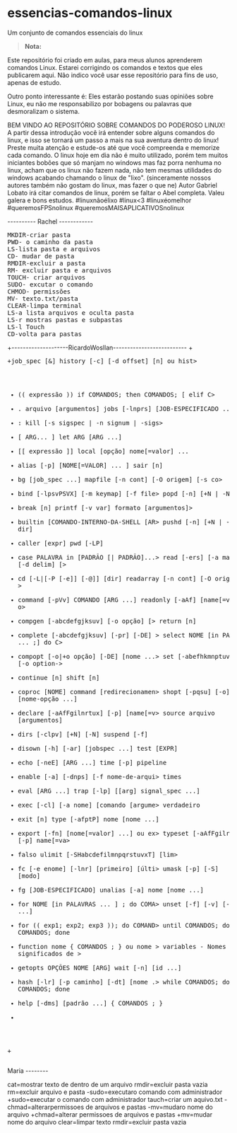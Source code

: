 # essencias-comandos-linux
Um conjunto de comandos essenciais do linux

> **Nota:**

Este repositório foi criado em aulas, para meus alunos aprenderem comandos Linux. Estarei corrigindo os comandos e textos que eles publicarem aqui. Não indico você usar esse repositório para fins de uso, apenas de estudo. 

Outro ponto interessante é: Eles estarão postando suas opiniões sobre Linux, eu não me responsabilizo por bobagens ou palavras que desmoralizam o sistema.

BEM VINDO AO REPOSITÓRIO SOBRE COMANDOS DO PODEROSO LINUX!
A partir dessa introdução você irá entender sobre alguns comandos do linux, e isso se tornará um passo a mais na sua aventura dentro do linux!
Preste muita atenção e estude-os até que você compreenda e memorize cada comando.
O linux hoje em dia não é muito utilizado, porém tem muitos iniciantes bobões que só manjam no windows mas faz porra nenhuma no linux, acham que os linux não fazem nada, não tem mesmas utilidades do windows acabando chamando o linux de "lixo". (sinceramente nossos autores também não gostam do linux, mas fazer o que ne)
Autor Gabriel Lobato irá citar comandos de linux, porém se faltar o Abel completa. 
Valeu galera e bons estudos. 
#linuxnãoélixo #linux<3 #linuxéomelhor #queremosFPSnolinux #queremosMAISAPLICATIVOSnolinux

---------- Rachel ------------
<pre>
MKDIR-criar pasta
PWD- o caminho da pasta
LS-lista pasta e arquivos
CD- mudar de pasta
RMDIR-excluir a pasta
RM- excluir pasta e arquivos
TOUCH- criar arquivos
SUDO- excutar o comando
CHMOD- permissões
MV- texto.txt/pasta
CLEAR-limpa terminal
LS-a lista arquivos e oculta pasta
LS-r mostras pastas e subpastas
LS-l Touch 
CD-volta para pastas
</pre>

+--------------------RicardoWosllan--------------------------
+<pre>
+job_spec [&]                            history [-c] [-d offset] [n] ou hist>
+ (( expressão ))                         if COMANDOS; then COMANDOS; [ elif C>
+ . arquivo [argumentos]                  jobs [-lnprs] [JOB-ESPECIFICADO ...]>
+ :                                       kill [-s sigspec | -n signum | -sigs>
+ [ ARG... ]                              let ARG [ARG ...]
+ [[ expressão ]]                         local [opção] nome[=valor] ...
+ alias [-p] [NOME[=VALOR] ... ]          sair [n]
+ bg [job_spec ...]                       mapfile [-n cont] [-O origem] [-s co>
+ bind [-lpsvPSVX] [-m keymap] [-f file>  popd [-n] [+N | -N]
+ break [n]                               printf [-v var] formato [argumentos]>
+ builtin [COMANDO-INTERNO-DA-SHELL [AR>  pushd [-n] [+N | -N | dir]
+ caller [expr]                           pwd [-LP]
+ case PALAVRA in [PADRÃO [| PADRÃO]...>  read [-ers] [-a matriz] [-d delim] [>
+ cd [-L|[-P [-e]] [-@]] [dir]            readarray [-n cont] [-O origem] [-s >
+ command [-pVv] COMANDO [ARG ...]        readonly [-aAf] [name[=value] ...] o>
+ compgen [-abcdefgjksuv] [-o opção]  [>  return [n]
+ complete [-abcdefgjksuv] [-pr] [-DE] >  select NOME [in PALAVRAS ... ;] do C>
+ compopt [-o|+o opção] [-DE] [nome ...>  set [-abefhkmnptuvxBCHP] [-o option->
+ continue [n]                            shift [n]
+ coproc [NOME] command [redirecionamen>  shopt [-pqsu] [-o] [nome-opção ...]
+ declare [-aAfFgilnrtux] [-p] [name[=v>  source arquivo [argumentos]
+ dirs [-clpv] [+N] [-N]                  suspend [-f]
+ disown [-h] [-ar] [jobspec ...]         test [EXPR]
+ echo [-neE] [ARG ...]                   time [-p] pipeline
+ enable [-a] [-dnps] [-f nome-de-arqui>  times
+ eval [ARG ...]                          trap [-lp] [[arg] signal_spec ...]
+ exec [-cl] [-a nome] [comando [argume>  verdadeiro
+ exit [n]                                type [-afptP] nome [nome ...]
+ export [-fn] [nome[=valor] ...] ou ex>  typeset [-aAfFgilrtux] [-p] name[=va>
+ falso                                   ulimit [-SHabcdefilmnpqrstuvxT] [lim>
+ fc [-e enome] [-lnr] [primeiro] [últi>  umask [-p] [-S] [modo]
+ fg [JOB-ESPECIFICADO]                   unalias [-a] nome [nome ...]
+ for NOME [in PALAVRAS ... ] ; do COMA>  unset [-f] [-v] [-n] [name ...]
+ for (( exp1; exp2; exp3 )); do COMAND>  until COMANDOS; do COMANDOS; done
+ function nome { COMANDOS ; } ou nome >  variables - Nomes e significados de >
+ getopts OPÇÕES NOME [ARG]               wait [-n] [id ...]
+ hash [-lr] [-p caminho] [-dt] [nome .>  while COMANDOS; do COMANDOS; done
+ help [-dms] [padrão ...]                { COMANDOS ; }
+
+</pre>


Maria --------

cat=mostrar texto de dentro de um arquivo
 rmdir=excluir pasta vazia
 rm=excluir arquivo e pasta
-sudo=executaro comando com administrador
+sudo=executar o comando com administrador
 tauch=criar um aquivo.txt
-chmad=alterarpermissoes de arquivos e pastas
-mv=mudaro nome do arquivo
+chmad=alterar permissoes de arquivos e pastas
+mv=mudar nome do arquivo
 clear=limpar texto
 rmdir=excluir pasta vazia
